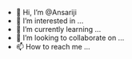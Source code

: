 - 👋 Hi, I’m @Ansariji
- 👀 I’m interested in ...
- 🌱 I’m currently learning ...
- 💞️ I’m looking to collaborate on ...
- 📫 How to reach me ...

<!---
Ansariji/Ansariji is a ✨ special ✨ repository because its `README.md` (this file) appears on your GitHub profile.
You can click the Preview link to take a look at your changes.
--->
